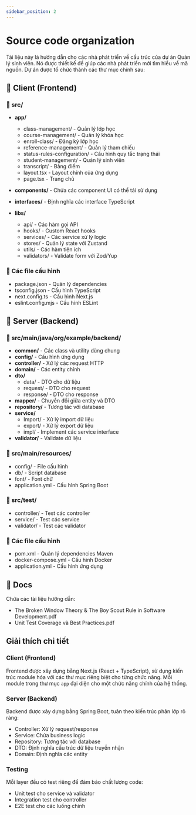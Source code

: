 ```yaml
---
sidebar_position: 2
---
```


# Source code organization

Tài liệu này là hướng dẫn cho các nhà phát triển về cấu trúc của dự án Quản lý sinh viên. Nó được thiết kế để giúp các nhà phát triển mới tìm hiểu về mã nguồn. Dự án được tổ chức thành các thư mục chính sau:

## 📁 Client (Frontend)

### 📂 src/

- **app/**

  - class-management/ - Quản lý lớp học
  - course-management/ - Quản lý khóa học
  - enroll-class/ - Đăng ký lớp học
  - reference-management/ - Quản lý tham chiếu
  - status-rules-configuration/ - Cấu hình quy tắc trạng thái
  - student-management/ - Quản lý sinh viên
  - transcript/ - Bảng điểm
  - layout.tsx - Layout chính của ứng dụng
  - page.tsx - Trang chủ

- **components/** - Chứa các component UI có thể tái sử dụng
- **interfaces/** - Định nghĩa các interface TypeScript
- **libs/**
  - api/ - Các hàm gọi API
  - hooks/ - Custom React hooks
  - services/ - Các service xử lý logic
  - stores/ - Quản lý state với Zustand
  - utils/ - Các hàm tiện ích
  - validators/ - Validate form với Zod/Yup

### 📄 Các file cấu hình

- package.json - Quản lý dependencies
- tsconfig.json - Cấu hình TypeScript
- next.config.ts - Cấu hình Next.js
- eslint.config.mjs - Cấu hình ESLint

## 📁 Server (Backend)

### 📂 src/main/java/org/example/backend/

- **common/** - Các class và utility dùng chung
- **config/** - Cấu hình ứng dụng
- **controller/** - Xử lý các request HTTP
- **domain/** - Các entity chính
- **dto/**
  - data/ - DTO cho dữ liệu
  - request/ - DTO cho request
  - response/ - DTO cho response
- **mapper/** - Chuyển đổi giữa entity và DTO
- **repository/** - Tương tác với database
- **service/**
  - Import/ - Xử lý import dữ liệu
  - export/ - Xử lý export dữ liệu
  - impl/ - Implement các service interface
- **validator/** - Validate dữ liệu

### 📂 src/main/resources/

- config/ - File cấu hình
- db/ - Script database
- font/ - Font chữ
- application.yml - Cấu hình Spring Boot

### 📂 src/test/

- controller/ - Test các controller
- service/ - Test các service
- validator/ - Test các validator

### 📄 Các file cấu hình

- pom.xml - Quản lý dependencies Maven
- docker-compose.yml - Cấu hình Docker
- application.yml - Cấu hình ứng dụng

## 📁 Docs

Chứa các tài liệu hướng dẫn:

- The Broken Window Theory & The Boy Scout Rule in Software Development.pdf
- Unit Test Coverage và Best Practices.pdf

## Giải thích chi tiết

### Client (Frontend)

Frontend được xây dựng bằng Next.js (React + TypeScript), sử dụng kiến trúc module hóa với các thư mục riêng biệt cho từng chức năng. Mỗi module trong thư mục `app` đại diện cho một chức năng chính của hệ thống.

### Server (Backend)

Backend được xây dựng bằng Spring Boot, tuân theo kiến trúc phân lớp rõ ràng:

- Controller: Xử lý request/response
- Service: Chứa business logic
- Repository: Tương tác với database
- DTO: Định nghĩa cấu trúc dữ liệu truyền nhận
- Domain: Định nghĩa các entity

### Testing

Mỗi layer đều có test riêng để đảm bảo chất lượng code:

- Unit test cho service và validator
- Integration test cho controller
- E2E test cho các luồng chính

